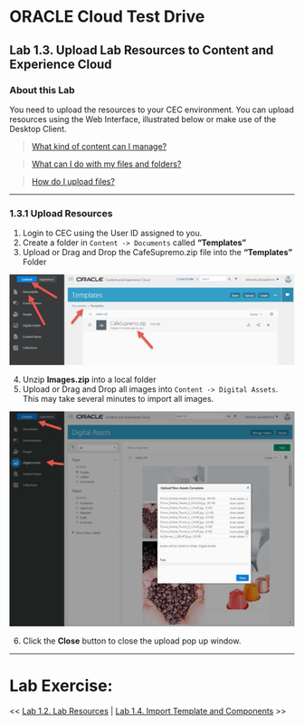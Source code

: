 # ORACLE Cloud Test Drive #

## Lab 1.3. Upload Lab Resources to Content and Experience Cloud ##

### About this Lab ###

You need to upload the resources to your CEC environment. You can upload resources using the Web Interface, illustrated below or make use of the Desktop Client. 

>[What kind of content can I manage?](https://docs.oracle.com/en/cloud/paas/content-cloud/user/what-kind-content-can-i-manage.html)

>[What can I do with my files and folders?](https://docs.oracle.com/en/cloud/paas/content-cloud/user/what-can-i-do-my-files-and-folders.html)

>[How do I upload files?](https://docs.oracle.com/en/cloud/paas/content-cloud/user/how-do-i-upload-files-browser.html)

---

### 1.3.1 Upload Resources ###

1. Login to CEC using the User ID assigned to you. 
2. Create a folder in ``Content -> Documents`` called **“Templates”** 
3. Upload or Drag and Drop the CafeSupremo.zip file into the **“Templates”** Folder

![](../images/1.3.3.png)
 
4. Unzip **Images.zip** into a local folder 
5. Upload or Drag and Drop all images into ``Content -> Digital Assets``. This may take several minutes to import all images. 

![](../images/1.3.5.png)

6. Click the **Close** button to close the upload pop up window. 

---
# Lab Exercise: #
<< [Lab 1.2. Lab Resources](102-CecsLab.md) | [Lab 1.4. Import Template and Components](104-CecsLab.md) >>
